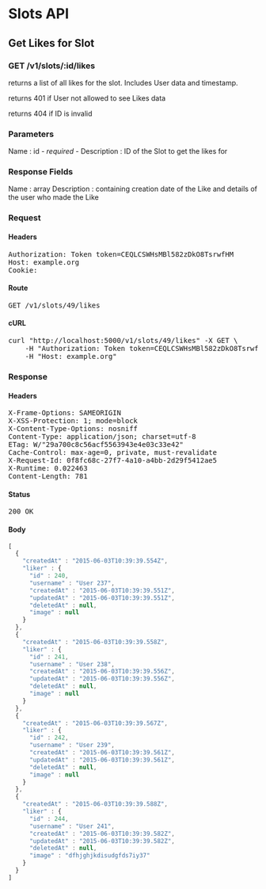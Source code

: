 # Slots API

## Get Likes for Slot

### GET /v1/slots/:id/likes

returns a list of all likes for the slot. Includes User data and timestamp.

returns 401 if User not allowed to see Likes data

returns 404 if ID is invalid

### Parameters

Name : id *- required -*
Description : ID of the Slot to get the likes for


### Response Fields

Name : array
Description : containing creation date of the Like and details of the user who made the Like

### Request

#### Headers

<pre>Authorization: Token token=CEQLCSWHsMBl582zDkO8TsrwfHM
Host: example.org
Cookie: </pre>

#### Route

<pre>GET /v1/slots/49/likes</pre>

#### cURL

<pre class="request">curl &quot;http://localhost:5000/v1/slots/49/likes&quot; -X GET \
	-H &quot;Authorization: Token token=CEQLCSWHsMBl582zDkO8TsrwfHM&quot; \
	-H &quot;Host: example.org&quot;</pre>

### Response

#### Headers

<pre>X-Frame-Options: SAMEORIGIN
X-XSS-Protection: 1; mode=block
X-Content-Type-Options: nosniff
Content-Type: application/json; charset=utf-8
ETag: W/&quot;29a700c8c56acf5563943e4e03c33e42&quot;
Cache-Control: max-age=0, private, must-revalidate
X-Request-Id: 0f8fc68c-27f7-4a10-a4bb-2d29f5412ae5
X-Runtime: 0.022463
Content-Length: 781</pre>

#### Status

<pre>200 OK</pre>

#### Body

```javascript
[
  {
    "createdAt" : "2015-06-03T10:39:39.554Z",
    "liker" : {
      "id" : 240,
      "username" : "User 237",
      "createdAt" : "2015-06-03T10:39:39.551Z",
      "updatedAt" : "2015-06-03T10:39:39.551Z",
      "deletedAt" : null,
      "image" : null
    }
  },
  {
    "createdAt" : "2015-06-03T10:39:39.558Z",
    "liker" : {
      "id" : 241,
      "username" : "User 238",
      "createdAt" : "2015-06-03T10:39:39.556Z",
      "updatedAt" : "2015-06-03T10:39:39.556Z",
      "deletedAt" : null,
      "image" : null
    }
  },
  {
    "createdAt" : "2015-06-03T10:39:39.567Z",
    "liker" : {
      "id" : 242,
      "username" : "User 239",
      "createdAt" : "2015-06-03T10:39:39.561Z",
      "updatedAt" : "2015-06-03T10:39:39.561Z",
      "deletedAt" : null,
      "image" : null
    }
  },
  {
    "createdAt" : "2015-06-03T10:39:39.588Z",
    "liker" : {
      "id" : 244,
      "username" : "User 241",
      "createdAt" : "2015-06-03T10:39:39.582Z",
      "updatedAt" : "2015-06-03T10:39:39.582Z",
      "deletedAt" : null,
      "image" : "dfhjghjkdisudgfds7iy37"
    }
  }
]
```
